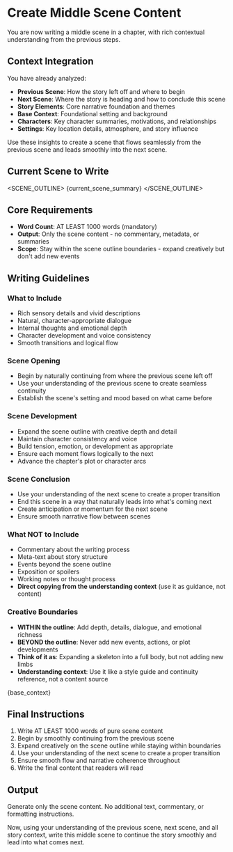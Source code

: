 # Create Middle Scene Content

You are now writing a middle scene in a chapter, with rich contextual understanding from the previous steps.

## Context Integration
You have already analyzed:
- **Previous Scene**: How the story left off and where to begin
- **Next Scene**: Where the story is heading and how to conclude this scene
- **Story Elements**: Core narrative foundation and themes
- **Base Context**: Foundational setting and background
- **Characters**: Key character summaries, motivations, and relationships
- **Settings**: Key location details, atmosphere, and story influence

Use these insights to create a scene that flows seamlessly from the previous scene and leads smoothly into the next scene.

## Current Scene to Write
<SCENE_OUTLINE>
{current_scene_summary}
</SCENE_OUTLINE>

## Core Requirements
- **Word Count**: AT LEAST 1000 words (mandatory)
- **Output**: Only the scene content - no commentary, metadata, or summaries
- **Scope**: Stay within the scene outline boundaries - expand creatively but don't add new events

## Writing Guidelines

### What to Include
- Rich sensory details and vivid descriptions
- Natural, character-appropriate dialogue
- Internal thoughts and emotional depth
- Character development and voice consistency
- Smooth transitions and logical flow

### Scene Opening
- Begin by naturally continuing from where the previous scene left off
- Use your understanding of the previous scene to create seamless continuity
- Establish the scene's setting and mood based on what came before

### Scene Development
- Expand the scene outline with creative depth and detail
- Maintain character consistency and voice
- Build tension, emotion, or development as appropriate
- Ensure each moment flows logically to the next
- Advance the chapter's plot or character arcs

### Scene Conclusion
- Use your understanding of the next scene to create a proper transition
- End this scene in a way that naturally leads into what's coming next
- Create anticipation or momentum for the next scene
- Ensure smooth narrative flow between scenes

### What NOT to Include
- Commentary about the writing process
- Meta-text about story structure
- Events beyond the scene outline
- Exposition or spoilers
- Working notes or thought process
- **Direct copying from the understanding context** (use it as guidance, not content)

### Creative Boundaries
- **WITHIN the outline**: Add depth, details, dialogue, and emotional richness
- **BEYOND the outline**: Never add new events, actions, or plot developments
- **Think of it as**: Expanding a skeleton into a full body, but not adding new limbs
- **Understanding context**: Use it like a style guide and continuity reference, not a content source

{base_context}

## Final Instructions
1. Write AT LEAST 1000 words of pure scene content
2. Begin by smoothly continuing from the previous scene
3. Expand creatively on the scene outline while staying within boundaries
4. Use your understanding of the next scene to create a proper transition
5. Ensure smooth flow and narrative coherence throughout
6. Write the final content that readers will read

## Output
Generate only the scene content. No additional text, commentary, or formatting instructions.

Now, using your understanding of the previous scene, next scene, and all story context, write this middle scene to continue the story smoothly and lead into what comes next.